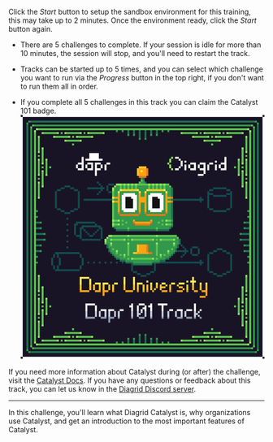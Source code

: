 Click the *Start* button to setup the sandbox environment for this training, this may take up to 2 minutes. Once the environment ready, click the *Start* button again.

- There are 5 challenges to complete. If your session is idle for more than 10 minutes, the session will stop, and you'll need to restart the track.

- Tracks can be started up to 5 times, and you can select which challenge you want to run via the *Progress* button in the top right, if you don't want to run them all in order.

- If you complete all 5 challenges in this track you can claim the Catalyst 101 badge.
![Dapr University Catalyst 101 badge](https://raw.githubusercontent.com/diagrid-labs/dapr-university-instruqt/refs/heads/main/dapr-101/5-pubsub-api/Diagrid-Dapr-Uni-101_x500.png)

If you need more information about Catalyst during (or after) the challenge, visit the [Catalyst Docs](https://docs.diagrid.io/catalyst/). If you have any questions or feedback about this track, you can let us know in the [Diagrid Discord server](https://diagrid.ws/diagrid-discord).

---

In this challenge, you'll learn what Diagrid Catalyst is, why organizations use Catalyst, and get an introduction to the most important features of Catalyst.